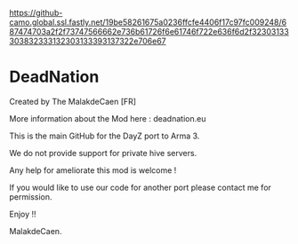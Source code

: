https://github-camo.global.ssl.fastly.net/19be58261675a0236ffcfe4406f17c97fc009248/687474703a2f2f73747566662e736b61726f6e61746f722e636f6d2f32303133303832333132303133393137322e706e67

DeadNation
==========
Created by The MalakdeCaen [FR]

More information about the Mod here : deadnation.eu

This is the main GitHub for the DayZ port to Arma 3.

We do not provide support for private hive servers.

Any help for ameliorate this mod is welcome !


If you would like to use our code for another port please contact me for permission.

Enjoy !!

MalakdeCaen.
